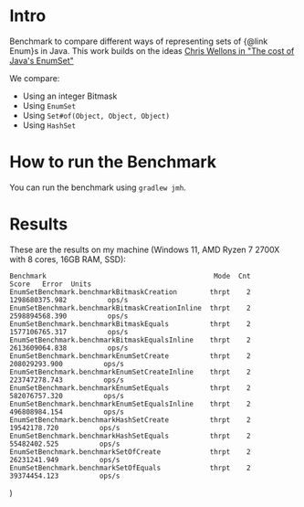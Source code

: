 # Intro 
Benchmark to compare different ways of representing sets of {@link Enum}s in Java. This work builds on the ideas
<a href="https://nullprogram.com/blog/2021/04/23/">Chris Wellons in "The cost of Java's EnumSet"</a>

We compare:
* Using an integer Bitmask
* Using `EnumSet`
* Using `Set#of(Object, Object, Object)`
* Using `HashSet`

# How to run the Benchmark

You can run the benchmark using `gradlew jmh`.

# Results

These are the results on my machine (Windows 11, AMD Ryzen 7 2700X with 8 cores, 16GB RAM, SSD):

```
Benchmark                                         Mode  Cnt           Score   Error  Units
EnumSetBenchmark.benchmarkBitmaskCreation        thrpt    2  1298680375.982          ops/s
EnumSetBenchmark.benchmarkBitmaskCreationInline  thrpt    2  2598894568.390          ops/s
EnumSetBenchmark.benchmarkBitmaskEquals          thrpt    2  1577106765.317          ops/s
EnumSetBenchmark.benchmarkBitmaskEqualsInline    thrpt    2  2613609064.838          ops/s
EnumSetBenchmark.benchmarkEnumSetCreate          thrpt    2   208029293.900          ops/s
EnumSetBenchmark.benchmarkEnumSetCreateInline    thrpt    2   223747278.743          ops/s
EnumSetBenchmark.benchmarkEnumSetEquals          thrpt    2   582076757.320          ops/s
EnumSetBenchmark.benchmarkEnumSetEqualsInline    thrpt    2   496808984.154          ops/s
EnumSetBenchmark.benchmarkHashSetCreate          thrpt    2    19542178.720          ops/s
EnumSetBenchmark.benchmarkHashSetEquals          thrpt    2    55482402.525          ops/s
EnumSetBenchmark.benchmarkSetOfCreate            thrpt    2    26231241.949          ops/s
EnumSetBenchmark.benchmarkSetOfEquals            thrpt    2    39374454.123          ops/s
```

)
